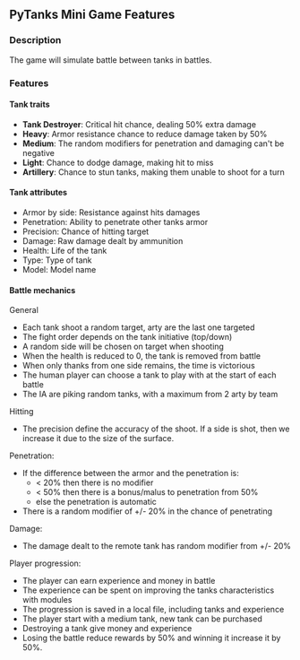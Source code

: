 ## PyTanks Mini Game Features

### Description
The game will simulate battle between tanks in battles.

### Features

#### Tank traits
- **Tank Destroyer**: Critical hit chance, dealing 50% extra damage
- **Heavy**: Armor resistance chance to reduce damage taken by 50%
- **Medium**: The random modifiers for penetration and damaging can't be negative
- **Light**: Chance to dodge damage, making hit to miss
- **Artillery**: Chance to stun tanks, making them unable to shoot for a turn

#### Tank attributes
- Armor by side: Resistance against hits damages
- Penetration: Ability to penetrate other tanks armor
- Precision: Chance of hitting target
- Damage: Raw damage dealt by ammunition
- Health: Life of the tank
- Type: Type of tank
- Model: Model name

#### Battle mechanics
General
- Each tank shoot a random target, arty are the last one targeted
- The fight order depends on the tank initiative (top/down)
- A random side will be chosen on target when shooting
- When the health is reduced to 0, the tank is removed from battle
- When only thanks from one side remains, the time is victorious
- The human player can choose a tank to play with at the start of each battle
- The IA are piking random tanks, with a maximum from 2 arty by team

Hitting
- The precision define the accuracy of the shoot. 
If a side is shot, then we increase it due to the size of the surface.

Penetration:
- If the difference between the armor and the penetration is:
  - < 20% then there is no modifier
  - < 50% then there is a bonus/malus to penetration from 50%
  - else the penetration is automatic
- There is a random modifier of +/- 20% in the chance of penetrating

Damage:
- The damage dealt to the remote tank has random modifier from +/- 20%

Player progression:
- The player can earn experience and money in battle
- The experience can be spent on improving the tanks characteristics with modules
- The progression is saved in a local file, including tanks and experience
- The player start with a medium tank, new tank can be purchased
- Destroying a tank give money and experience
- Losing the battle reduce rewards by 50% and winning it increase it by 50%.